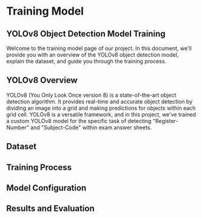 
# Training Model 

## YOLOv8 Object Detection Model Training

Welcome to the training model page of our project. In this document, we'll provide you with an overview of the YOLOv8 object detection model, explain the dataset, and guide you through the training process.


## YOLOv8 Overview

YOLOv8 (You Only Look Once version 8) is a state-of-the-art object detection algorithm. It provides real-time and accurate object detection by dividing an image into a grid and making predictions for objects within each grid cell. YOLOv8 is a versatile framework, and in this project, we've trained a custom YOLOv8 model for the specific task of detecting "Register-Number" and "Subject-Code" within exam answer sheets.

## Dataset

## Training Process

## Model Configuration

## Results and Evaluation
